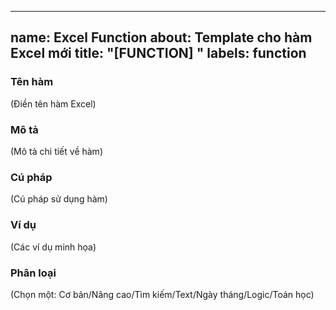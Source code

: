  ---
name: Excel Function
about: Template cho hàm Excel mới
title: "[FUNCTION] "
labels: function
---

### Tên hàm
(Điền tên hàm Excel)

### Mô tả
(Mô tả chi tiết về hàm)

### Cú pháp
(Cú pháp sử dụng hàm)

### Ví dụ
(Các ví dụ minh họa)

### Phân loại
(Chọn một: Cơ bản/Nâng cao/Tìm kiếm/Text/Ngày tháng/Logic/Toán học)
